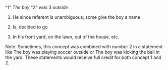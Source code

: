 ^1^ *The boy* ^2^ *was* 3 *outside*

1.  He since referent is unambiguous; some give the boy a name

2.  Is, decided to go

3.  In his front yard, on the lawn, out of the house, etc.

Note: Sometimes, this concept was combined with number 2 in a statement like The boy was playing soccer outside or The boy was kicking the ball in the yard. These statements would receive full credit for both concept 1 and 2.
